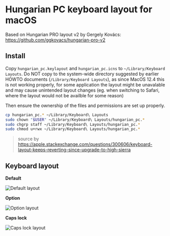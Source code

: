[default]: https://github.com/ggkovacs/hungarian-pro-v2/blob/master/images/default.png
[option]: https://github.com/ggkovacs/hungarian-pro-v2/blob/master/images/option.png
[capslock]: https://github.com/ggkovacs/hungarian-pro-v2/blob/master/images/capslock.png

# Hungarian PC keyboard layout for macOS

Based on Hungarian PRO layout v2 by Gergely Kovács: https://github.com/ggkovacs/hungarian-pro-v2

## Install

Copy `hungarian_pc.keylayout` and `hungarian_pc.icns` to `~/Library/Keyboard Layouts`. Do NOT copy to the system-wide directory suggested by earlier HOWTO documents (`/Library/Keyboard Layouts`), as since MacOS 12.4 this is not working properly, for some application the layout might be unavalable and may cause unintended layout changes (eg. when switching to Safari, where the layout would not be availble for some reason)


Then ensure the ownership of the files and permissions are set up properly.

```sh
cp hungarian_pc.* ~/Library/Keyboard\ Layouts
sudo chown "$USER" ~/Library/Keyboard\ Layouts/hungarian_pc.*
sudo chgrp staff ~/Library/Keyboard\ Layouts/hungarian_pc.*
sudo chmod u+rwx ~/Library/Keyboard\ Layouts/hungarian_pc.*
```

> source by https://apple.stackexchange.com/questions/300606/keyboard-layout-keeps-reverting-since-upgrade-to-high-sierra

## Keyboard layout

**Default**

![Default layout][default]

**Option**

![Option layout][option]

**Caps lock**

![Caps lock layout][capslock]
